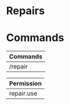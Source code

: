 # Repairs

# Commands

| Commands |
|-|
|/repair|/repairall|/rename|/lore|

| Permission |
|-|
|repair.use|repair.all|rename.use|lore.use|

